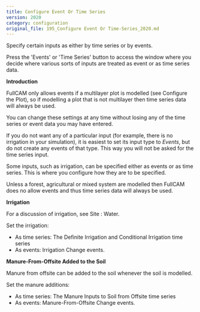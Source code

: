 ```yaml
---
title: Configure Event Or Time Series
version: 2020
category: configuration
original_file: 195_Configure Event Or Time-Series_2020.md
---
```


Specify certain inputs as either by time series or by events.

Press the 'Events' or 'Time Series' button to access the window where
you decide where various sorts of inputs are treated as event or as time
series data.

**Introduction**

FullCAM only allows events if a multilayer plot is modelled (see
Configure the Plot), so if modelling a
plot that is not multilayer then time series data will always be used.

You can change these settings at any time without losing any of the time
series or event data you may have entered.

If you do not want any of a particular input (for example, there is no
irrigation in your simulation), it is easiest to set its input type to
*Events*, but do not create any events of that type. This way you will
not be asked for the time series input.

Some inputs, such as irrigation, can be specified either as events or as
time series. This is where you configure how they are to be specified.

Unless a forest, agricultural or mixed system are modelled then FullCAM
does no allow events and thus time series data will always be used.

**Irrigation**

For a discussion of irrigation, see Site : Water.

Set the irrigation:

- As time series: The Definite
  Irrigation and Conditional
  Irrigation time series
- As events: Irrigation Change events.

**Manure-From-Offsite Added to the Soil**

Manure from offsite can be added to the soil whenever the soil is
modelled.

Set the manure additions:

- As time series: The Manure Inputs to Soil from
  Offsite time
  series
- As events: Manure-From-Offsite
  Change events.
